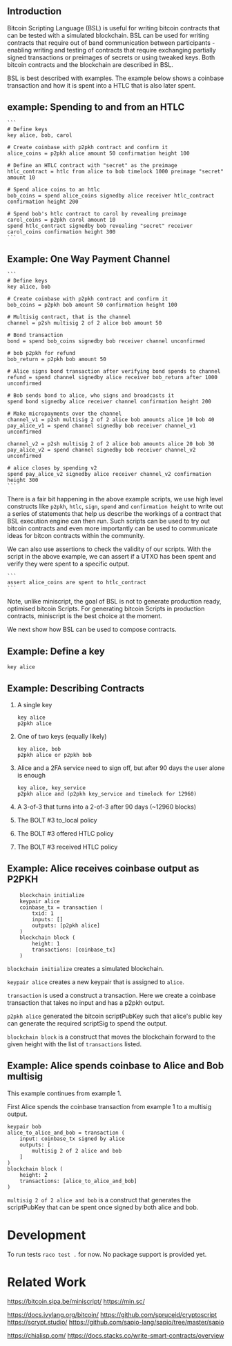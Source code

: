 
## Introduction

Bitcoin Scripting Language (BSL) is useful for writing bitcoin
contracts that can be tested with a simulated blockchain. BSL can be
used for writing contracts that require out of band communication
between participants - enabling writing and testing of contracts that
require exchanging partially signed transactions or preimages of
secrets or using tweaked keys. Both bitcoin contracts and the
blockchain are described in BSL.

BSL is best described with examples. The example below shows a
coinbase transaction and how it is spent into a HTLC that is also
later spent.

## example: Spending to and from an HTLC

	```
	# Define keys
	key alice, bob, carol
	
	# Create coinbase with p2pkh contract and confirm it
	alice_coins = p2pkh alice amount 50 confirmation height 100
	
	# Define an HTLC contract with "secret" as the preimage
	htlc_contract = htlc from alice to bob timelock 1000 preimage "secret" amount 10

	# Spend alice coins to an htlc
	bob_coins = spend alice_coins signedby alice receiver htlc_contract confirmation height 200
	
	# Spend bob's htlc contract to carol by revealing preimage
	carol_coins = p2pkh carol amount 10
	spend htlc_contract signedby bob revealing "secret" receiver carol_coins confirmation height 300
	```

## Example: One Way Payment Channel

	```
	# Define keys
	key alice, bob
	
	# Create coinbase with p2pkh contract and confirm it
	bob_coins = p2pkh bob amount 50 confirmation height 100

	# Multisig contract, that is the channel
	channel = p2sh multisig 2 of 2 alice bob amount 50

	# Bond transaction
	bond = spend bob_coins signedby bob receiver channel unconfirmed

	# bob p2pkh for refund
	bob_return = p2pkh bob amount 50

	# Alice signs bond transaction after verifying bond spends to channel
	refund = spend channel signedby alice receiver bob_return after 1000 unconfirmed

	# Bob sends bond to alice, who signs and broadcasts it
	spend bond signedby alice receiver channel confirmation height 200 

	# Make micropayments over the channel
	channel_v1 = p2sh multisig 2 of 2 alice bob amounts alice 10 bob 40
	pay_alice_v1 = spend channel signedby bob receiver channel_v1 unconfirmed

	channel_v2 = p2sh multisig 2 of 2 alice bob amounts alice 20 bob 30
	pay_alice_v2 = spend channel signedby bob receiver channel_v2 unconfirmed
	
	# alice closes by spending v2
	spend pay_alice_v2 signedby alice receiver channel_v2 confirmation height 300	
	```

There is a fair bit happening in the above example scripts, we use
high level constructs like `p2pkh`, `htlc`, `sign`, `spend` and
`confirmation height` to write out a series of statements that help us
describe the workings of a contract that BSL execution engine can then
run. Such scripts can be used to try out bitcoin contracts and even
more importantly can be used to communicate ideas for bitcon contracts
within the community.

We can also use assertions to check the validity of our scripts. With
the script in the above example, we can assert if a UTXO has been
spent and verify they were spent to a specific output.

	```
	assert alice_coins are spent to htlc_contract
	```

Note, unlike miniscript, the goal of BSL is not to generate production
ready, optimised bitcoin Scripts. For generating bitcoin Scripts in
production contracts, miniscript is the best choice at the moment.

We next show how BSL can be used to compose contracts.


## Example: Define a key

`key alice`

## Example: Describing Contracts

1. A single key

	```
	key alice
	p2pkh alice
	```

2. One of two keys (equally likely)

	```
	key alice, bob
	p2pkh alice or p2pkh bob
	```

3. Alice and a 2FA service need to sign off, but after 90 days the user alone is enough

	```
	key alice, key_service
	p2pkh alice and (p2pkh key_service and timelock for 12960)
	```

4. A 3-of-3 that turns into a 2-of-3 after 90 days (~12960 blocks)



5. The BOLT #3 to_local policy
6. The BOLT #3 offered HTLC policy
7. The BOLT #3 received HTLC policy

## Example: Alice receives coinbase output as P2PKH


```
    blockchain initialize
    keypair alice
    coinbase_tx = transaction (
        txid: 1
        inputs: []
        outputs: [p2pkh alice]
    )
    blockchain block (
        height: 1
        transactions: [coinbase_tx]
    )
```

`blockchain initialize` creates a simulated blockchain.

`keypair alice` creates a new keypair that is assigned to `alice`.

`transaction` is used a construct a transaction. Here we create a
coinbase transaction that takes no input and has a p2pkh output.

`p2pkh alice` generated the bitcoin scriptPubKey such that alice's
public key can generate the required scriptSig to spend the output.

`blockchain block` is a construct that moves the blockchain forward to
the given height with the list of `transactions` listed.

## Example: Alice spends coinbase to Alice and Bob multisig

This example continues from example 1.

First Alice spends the coinbase transaction from example 1 to a
multisig output.

    keypair bob
    alice_to_alice_and_bob = transaction (
        input: coinbase_tx signed by alice
        outputs: [
            multisig 2 of 2 alice and bob
        ]
    )
    blockchain block (
        height: 2
        transactions: [alice_to_alice_and_bob]
    )
    

`multisig 2 of 2 alice and bob` is a construct that generates the
scriptPubKey that can be spent once signed by both alice and bob.


# Development

To run tests `raco test .` for now. No package support is provided yet.



# Related Work

https://bitcoin.sipa.be/miniscript/
https://min.sc/

https://docs.ivylang.org/bitcoin/
https://github.com/spruceid/cryptoscript
https://scrypt.studio/
https://github.com/sapio-lang/sapio/tree/master/sapio

https://chialisp.com/
https://docs.stacks.co/write-smart-contracts/overview
